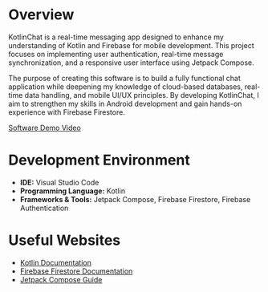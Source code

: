 # Overview

KotlinChat is a real-time messaging app designed to enhance my understanding of Kotlin and Firebase for mobile development. This project focuses on implementing user authentication, real-time message synchronization, and a responsive user interface using Jetpack Compose.

The purpose of creating this software is to build a fully functional chat application while deepening my knowledge of cloud-based databases, real-time data handling, and mobile UI/UX principles. By developing KotlinChat, I aim to strengthen my skills in Android development and gain hands-on experience with Firebase Firestore.

[Software Demo Video](https://youtu.be/lWkKc7O8r_g)

# Development Environment

- **IDE:** Visual Studio Code
- **Programming Language:** Kotlin
- **Frameworks & Tools:** Jetpack Compose, Firebase Firestore, Firebase Authentication

# Useful Websites

- [Kotlin Documentation](https://kotlinlang.org/docs/home.html)
- [Firebase Firestore Documentation](https://firebase.google.com/docs/firestore)
- [Jetpack Compose Guide](https://developer.android.com/jetpack/compose)
